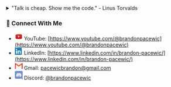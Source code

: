 <details>
<summary> "Talk is cheap. Show me the code." - Linus Torvalds</summary>
<br>
<p align="center">
    <a href="https://github.com/anuraghazra/github-readme-stats">
    <img src="https://github-readme-stats.vercel.app/api?username=BrandonPacewic&count_private=true&theme=github_dark&show_icons=true&line_height=28" alt="GitHub stats" width="53.1%"/></a>
    <a href="https://github.com/anuraghazra/github-readme-stats">
    <img width="44.7%" src="https://github-readme-stats.vercel.app/api/top-langs/?username=BrandonPacewic&layout=compact&theme=github_dark&hide=html&langs_count=6"></a>
</p>
</details>

### 🐧 Connect With Me

- <code><img alt="youtube_icon" width="21px" src="assets/youtube_icon.png"/></code> YouTube: [https://www.youtube.com/@brandonpacewic](https://www.youtube.com/@brandonpacewic)
- <code><img alt="linkedin_icon" width="21px" src="assets/linkedin_icon.png"/></code> LinkedIn: [https://www.linkedin.com/in/brandon-pacewic/](https://www.linkedin.com/in/brandon-pacewic/)
- <code><img alt="gmail_icon" width="21px" src="assets/gmail_icon.png"/></code> Gmail: [pacewicbrandon@gmail.com](pacewicbrandon@gmail.com)
- <code><img alt="discord_icon" width="21px" src="assets/discord_icon.png"/></code> Discord: [@brandonpacewic](https://discord.com/channels/@me/brandonpacewic/)
